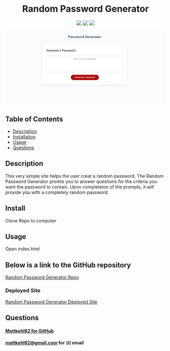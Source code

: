 <h1 align="center">Random Password Generator</h1>

<p align="center">
    <img src="https://img.shields.io/badge/HTML-brightgreen"/>
    <img src="https://img.shields.io/badge/CSS-red"/>
    <img src="https://img.shields.io/badge/Javascript-success"/>
</p>  

<p align='center'>
    <img src="./assets/main.jpg" alt="main"/>
</p>  


## Table of Contents
- [Description](#description)
- [Installation](#install)
- [Usage](#usage)
- [Questions](#questions)

## Description
This very simple site helps the user creat a random password. The Random Password Generator promts you to answer questions for the criteria you want the password to contain. Upon completeion of the prompts, it will provide you with a completely random password.   
  
## Install
Clone Repo to computer

## Usage
Open index.html

## Below is a link to the GitHub repository   

[Random Password Generator Repo](https://github.com/mattkohl82/RanPassGen)    

### Deployed Site
[Random Password Generator Deployed Site](https://mattkohl82.github.io/RanPassGen/) 


## Questions

#### [Mattkohl82 for GitHub](https://github.com/Mattkohl82) 
 
#### mattkohl82@gmail.com for ✉️ email 
